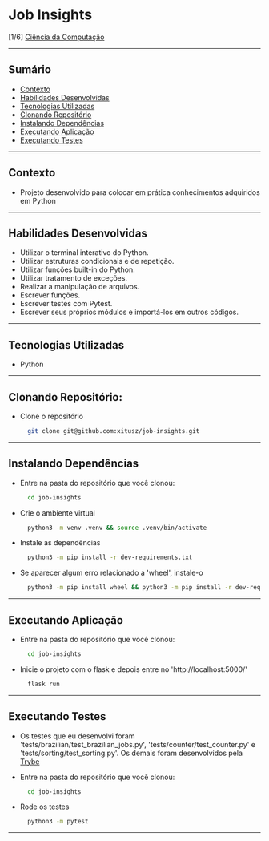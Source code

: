 # Job Insights
[1/6] [Ciência da Computação](https://github.com/xitusz/Trybe/tree/main/04_Ci%C3%AAncia-da-Computa%C3%A7%C3%A3o)

---

## Sumário

- [Contexto](#contexto)
- [Habilidades Desenvolvidas](#habilidades-desenvolvidas)
- [Tecnologias Utilizadas](#tecnologias-utilizadas)
- [Clonando Repositório](#clonando-repositório)
- [Instalando Dependências](#instalando-dependências)
- [Executando Aplicação](#executando-aplicação)
- [Executando Testes](#executando-testes)

---

## Contexto

* Projeto desenvolvido para colocar em prática conhecimentos adquiridos em Python

---

## Habilidades Desenvolvidas

* Utilizar o terminal interativo do Python.
* Utilizar estruturas condicionais e de repetição.
* Utilizar funções built-in do Python.
* Utilizar tratamento de exceções.
* Realizar a manipulação de arquivos.
* Escrever funções.
* Escrever testes com Pytest.
* Escrever seus próprios módulos e importá-los em outros códigos.

---

## Tecnologias Utilizadas

* Python

---

## Clonando Repositório:

* Clone o repositório
  ```sh
    git clone git@github.com:xitusz/job-insights.git
  ```

---

## Instalando Dependências

* Entre na pasta do repositório que você clonou:
  ```sh
    cd job-insights
  ```

* Crie o ambiente virtual
  ```sh
    python3 -m venv .venv && source .venv/bin/activate
  ```

* Instale as dependências
  ```sh
    python3 -m pip install -r dev-requirements.txt
  ```

* Se aparecer algum erro relacionado a 'wheel', instale-o
  ```sh
    python3 -m pip install wheel && python3 -m pip install -r dev-requirements.txt
  ```

---

## Executando Aplicação

* Entre na pasta do repositório que você clonou:
  ```sh
    cd job-insights
  ```

* Inicie o projeto com o flask e depois entre no 'http://localhost:5000/'
  ```sh
    flask run
  ```

---

## Executando Testes

* Os testes que eu desenvolvi foram 'tests/brazilian/test_brazilian_jobs.py', 'tests/counter/test_counter.py' e 'tests/sorting/test_sorting.py'. Os demais foram desenvolvidos pela [Trybe](https://www.betrybe.com/)

* Entre na pasta do repositório que você clonou:
  ```sh
    cd job-insights
  ```

* Rode os testes
  ```sh
    python3 -m pytest
  ```

---

